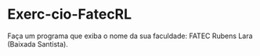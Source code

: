 # Exerc-cio-FatecRL
Faça um programa que exiba o nome da sua faculdade: FATEC Rubens Lara (Baixada Santista).
